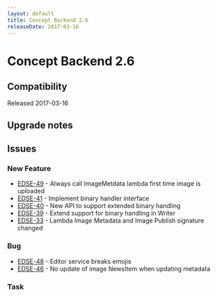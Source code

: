 ```yaml
---
layout: default
title: Concept Backend 2.6
releaseDate: 2017-03-16
---
```

<div class="jumbotron">
    <h1>Concept Backend 2.6</h1>    
    <h2>Compatibility</h2>
    <ul>
    </ul>
</div>

Released 2017-03-16



## Upgrade notes  
                       



## Issues  


### New Feature 

 * [EDSE-49](https://jira.infomaker.se/browse/EDSE-49) - Always call ImageMetdata lambda first time image is uploaded 
 * [EDSE-41](https://jira.infomaker.se/browse/EDSE-41) - Implement binary handler interface 
 * [EDSE-40](https://jira.infomaker.se/browse/EDSE-40) - New API to support extended binary handling 
 * [EDSE-39](https://jira.infomaker.se/browse/EDSE-39) - Extend support for binary handling in Writer 
 * [EDSE-33](https://jira.infomaker.se/browse/EDSE-33) - Lambda Image Metadata and Image Publish signature changed 


### Bug 

 * [EDSE-48](https://jira.infomaker.se/browse/EDSE-48) - Editor service breaks emojis 
 * [EDSE-46](https://jira.infomaker.se/browse/EDSE-46) - No update of image NewsItem when updating metadata 


### Task 




